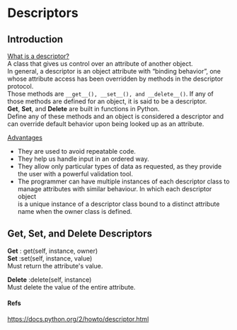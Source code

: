 # Descriptors

## Introduction
<u>What is a descriptor?</u><br>
A class that gives us control over an attribute of another object.<br>
In general, a descriptor is an object attribute with “binding behavior”, one whose attribute access has been overridden by methods in the descriptor protocol.<br>
Those methods are ```__get__(), __set__(), and __delete__()```. If any of those methods are defined for an object, it is said to be a descriptor.<br>
<b>Get</b>, <b>Set</b>, and <b>Delete</b> are built in functions in Python.<br>
Define any of these methods and an object is considered a descriptor and can override default behavior upon being looked up as an attribute.<p>

<u>Advantages</u><br>
* They are used to avoid repeatable code.<br>
* They help us handle input in an ordered way.<br>
* They allow only particular types of data as requested, as they provide the user with a powerful validation tool.<br>
* The programmer can have multiple instances of each descriptor class to manage attributes with similar behaviour. In which each descriptor object<br>
is a unique instance of a descriptor class bound to a distinct attribute name when the owner class is defined.<br>

## Get, Set, and Delete Descriptors
<b>Get</b> : get(self, instance, owner)<br>
<b>Set</b> :set(self, instance, value)<br>
Must return the attribute's value.<br>

<b>Delete</b> :delete(self, instance)<br>
Must delete the value of the entire attribute.


#### Refs
https://docs.python.org/2/howto/descriptor.html
